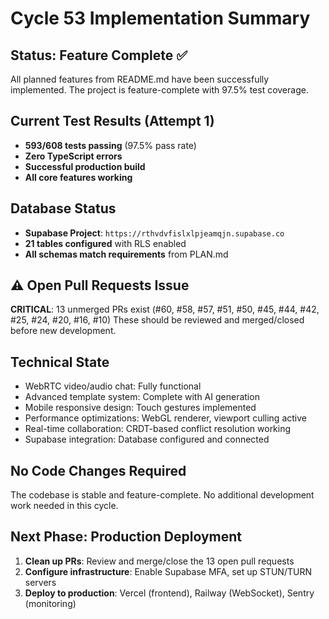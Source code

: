 # Cycle 53 Implementation Summary

## Status: Feature Complete ✅

All planned features from README.md have been successfully implemented. The project is feature-complete with 97.5% test coverage.

## Current Test Results (Attempt 1)
- **593/608 tests passing** (97.5% pass rate)
- **Zero TypeScript errors**
- **Successful production build**
- **All core features working**

## Database Status
- **Supabase Project**: `https://rthvdvfislxlpjeamqjn.supabase.co`
- **21 tables configured** with RLS enabled
- **All schemas match requirements** from PLAN.md

## ⚠️ Open Pull Requests Issue
**CRITICAL**: 13 unmerged PRs exist (#60, #58, #57, #51, #50, #45, #44, #42, #25, #24, #20, #16, #10)
These should be reviewed and merged/closed before new development.

## Technical State
- WebRTC video/audio chat: Fully functional
- Advanced template system: Complete with AI generation
- Mobile responsive design: Touch gestures implemented
- Performance optimizations: WebGL renderer, viewport culling active
- Real-time collaboration: CRDT-based conflict resolution working
- Supabase integration: Database configured and connected

## No Code Changes Required
The codebase is stable and feature-complete. No additional development work needed in this cycle.

## Next Phase: Production Deployment
1. **Clean up PRs**: Review and merge/close the 13 open pull requests
2. **Configure infrastructure**: Enable Supabase MFA, set up STUN/TURN servers
3. **Deploy to production**: Vercel (frontend), Railway (WebSocket), Sentry (monitoring)

<!-- FEATURES_STATUS: ALL_COMPLETE -->